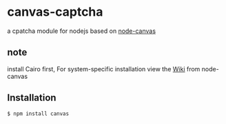 # canvas-captcha

a cpatcha module for nodejs based on <a href="https://www.npmjs.org/package/canvas">node-canvas</a>

## note

install Cairo first, For system-specific installation view the  <a href="https://github.com/LearnBoost/node-canvas/wiki/_pages">Wiki</a> from node-canvas

## Installation

```bash
$ npm install canvas
```
